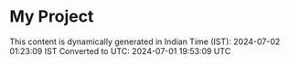 # My Project

This content is dynamically generated in Indian Time (IST): 2024-07-02 01:23:09 IST
Converted to UTC: 2024-07-01 19:53:09 UTC

